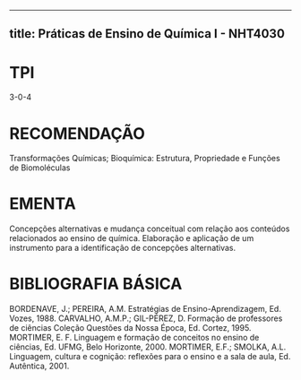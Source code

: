 
---
title: Práticas de Ensino de Química I - NHT4030 
---

# TPI

3-0-4

# RECOMENDAÇÃO

Transformações Químicas; Bioquímica: Estrutura, Propriedade e Funções de Biomoléculas

# EMENTA

Concepções alternativas e mudança conceitual com relação aos conteúdos relacionados ao ensino de química. Elaboração e aplicação de um instrumento para a identificação de concepções alternativas.

# BIBLIOGRAFIA BÁSICA

BORDENAVE, J.; PEREIRA, A.M. Estratégias de Ensino-Aprendizagem, Ed. Vozes, 1988.
CARVALHO, A.M.P.; GIL-PÉREZ, D. Formação de professores de ciências Coleção Questões da Nossa Época, Ed. Cortez, 1995.
MORTIMER, E. F. Linguagem e formação de conceitos no ensino de ciências, Ed. UFMG, Belo Horizonte, 2000.
MORTIMER, E.F.; SMOLKA, A.L. Linguagem, cultura e cognição: reflexões para o ensino e a sala de aula, Ed. Autêntica, 2001.
        